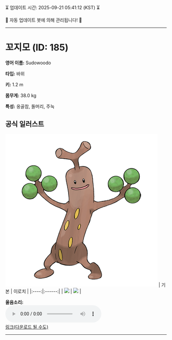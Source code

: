 
⏳ 업데이트 시간: 2025-09-21 05:41:12 (KST) ⏳

🤖 자동 업데이트 봇에 의해 관리됩니다! 🤖

---

# 꼬지모 (ID: 185)
**영어 이름:** Sudowoodo

**타입:** 바위

**키:** 1.2 m

**몸무게:** 38.0 kg

**특성:** 옹골참, 돌머리, 주눅

## 공식 일러스트
![](https://raw.githubusercontent.com/PokeAPI/sprites/master/sprites/pokemon/other/official-artwork/185.png)
| 기본 | 이로치 |
|:----:|:------:|
| <img src="http://play.pokemonshowdown.com/sprites/ani/sudowoodo.gif" width="200"> | <img src="http://play.pokemonshowdown.com/sprites/ani-shiny/sudowoodo.gif" width="200"> |

**울음소리:**<br><audio controls src="https://raw.githubusercontent.com/PokeAPI/cries/main/cries/pokemon/latest/185.ogg"></audio><br> [링크(다운로드 될 수도)](https://raw.githubusercontent.com/PokeAPI/cries/main/cries/pokemon/latest/185.ogg)


---
